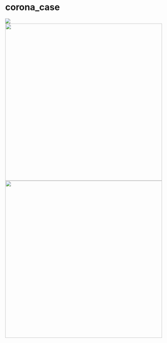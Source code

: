 # corona_case

<img src="https://user-images.githubusercontent.com/113766592/201468411-cdde3a02-3663-4bd8-806e-204fcf2191ff.gif" style="height:450px,width:450px">

<img src="https://user-images.githubusercontent.com/113766592/201468221-1d0a5cb6-4d02-4659-982c-0f749297d462.jpg" style="height:500px">
<img src="https://user-images.githubusercontent.com/113766592/201468222-193b96a5-cb89-4941-8412-c445032f7fe4.jpg" style="height:500px">

